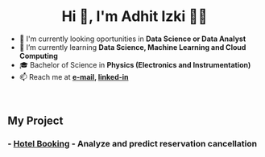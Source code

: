 <h1 align="center">Hi 👋, I'm Adhit Izki 👨‍🔬</h1>

- 🔭 I'm currently looking oportunities in **Data Science or Data Analyst**
- 🌱 I’m currently learning **Data Science, Machine Learning and Cloud Computing**
- 🎓 Bachelor of Science in **Physics (Electronics and Instrumentation)**
- 📫 Reach me at 
**[e-mail](adhitizki@gmail.com), [linked-in](https://linkedin.com/in/https://www.linkedin.com/in/adhitya-izki-saputra-9b5077114/)**
<br>



## My Project
### - [Hotel Booking](https://github.com/adhitizki/Hotel-Bookings) - Analyze and predict reservation cancellation
